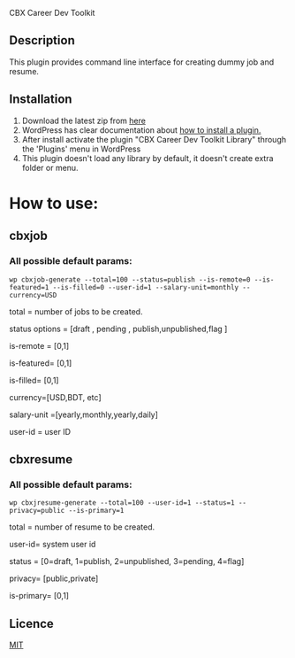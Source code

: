 CBX Career Dev Toolkit

## Description

This plugin provides command line interface for creating dummy job and resume.

## Installation

1. Download the latest zip from [here](https://github.com/codeboxrcodehub/cbxcareertoolkit/releases)
2. WordPress has clear documentation about [how to install a plugin.](https://codex.wordpress.org/Managing_Plugins)
3. After install activate the plugin "CBX Career Dev Toolkit Library" through the 'Plugins' menu in WordPress
4. This plugin doesn't load any library by default, it doesn't create extra folder or menu.

# How to use:

## cbxjob

### All possible default params:

```
wp cbxjob-generate --total=100 --status=publish --is-remote=0 --is-featured=1 --is-filled=0 --user-id=1 --salary-unit=monthly --currency=USD
```

total = number of jobs to be created.

status options = [draft , pending , publish,unpublished,flag ]

is-remote = [0,1]

is-featured= [0,1]

is-filled= [0,1]

currency=[USD,BDT, etc]

salary-unit =[yearly,monthly,yearly,daily]

user-id = user ID

## cbxresume

### All possible default params:

```
wp cbxjresume-generate --total=100 --user-id=1 --status=1 --privacy=public --is-primary=1
```

total = number of resume to be created.

user-id= system user id

status = [0=draft, 1=publish, 2=unpublished, 3=pending, 4=flag]

privacy= [public,private]

is-primary= [0,1]

## Licence

[MIT](https://github.com/codeboxrcodehub/cbxcareertoolkit/blob/master/LICENSE.txt)
